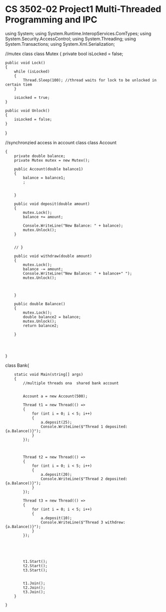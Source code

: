 # CS 3502-02 Project1 Multi-Threaded Programming and IPC
 using System;
 using System.Runtime.InteropServices.ComTypes;
 using System.Security.AccessControl;
 using System.Threading;
using System.Transactions;
using System.Xml.Serialization;



//mutex class
 class Mutex
{
    private bool isLocked = false;


    public void Lock()
    {
        while (isLocked)
        {
            Thread.Sleep(100); //thread waits for lock to be unlocked in certain tiem
        }

        isLocked = true;
    }

    public void Unlock()
    {
        isLocked = false;
    }
}

//synchronzied access in account class
    class Account

    {
        private double balance;
        private Mutex mutex = new Mutex();

        public Account(double balance1)
        {
            balance = balance1;
            ;


        }

        public void deposit(double amount)
        {
            mutex.Lock();
            balance += amount;

            Console.WriteLine("New Balance: " + balance);
            mutex.Unlock();
        }


        // }

        public void withdraw(double amount)
        {
            mutex.Lock();
            balance -= amount;
            Console.WriteLine("New Balance: " + balance+" ");
            mutex.Unlock();



        }

        public double Balance()
        {
            mutex.Lock();
            double balance2 = balance;
            mutex.Unlock();
            return balance2;

        }




    }


class Bank{


        static void Main(string[] args)
        {
            //multiple threads ona  shared bank account

            
            Account a = new Account(500);

            Thread t1 = new Thread(() =>
            {
                for (int i = 0; i < 5; i++)
                {
                    a.deposit(25);
                    Console.WriteLine($"Thread 1 deposited: {a.Balance()}");
                }
            });
            
           

            Thread t2 = new Thread(() =>
            {
                for (int i = 0; i < 5; i++)
                {
                    a.deposit(20);
                    Console.WriteLine($"Thread 2 deposited: {a.Balance()}");
                }
            });
            
            Thread t3 = new Thread(() =>
            {
                for (int i = 0; i < 5; i++)
                {
                    a.deposit(10);
                    Console.WriteLine($"Thread 3 withdrew: {a.Balance()}");
                }
            });

            
            
            
            
            t1.Start();
            t2.Start();
            t3.Start();
            
            
            t1.Join();
            t2.Join();
            t3.Join();
        }

    }
